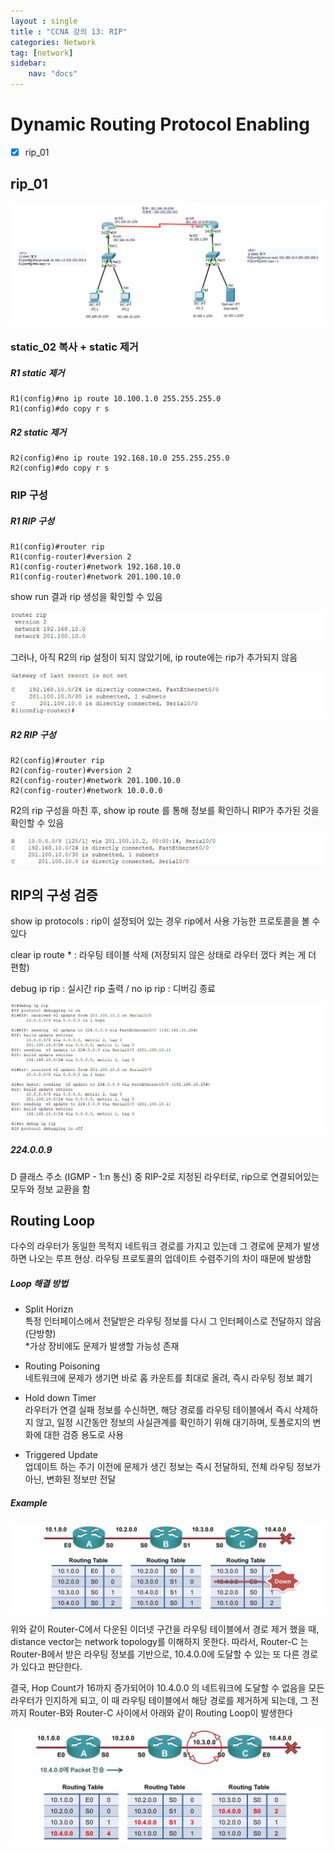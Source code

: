 ```yaml
---
layout : single
title : "CCNA 강의 13: RIP"
categories: Network
tag: [network]
sidebar:
    nav: "docs"
---
```


# Dynamic Routing Protocol Enabling

-  [x] rip_01

## rip_01

<img src = "/images/network/packet_1/26.png">


### static_02 복사 + static 제거

##### R1 static 제거

```
R1(config)#no ip route 10.100.1.0 255.255.255.0
R1(config)#do copy r s
```

##### R2 static 제거

```
R2(config)#no ip route 192.168.10.0 255.255.255.0
R2(config)#do copy r s
```

### RIP 구성

##### R1 RIP 구성

```
R1(config)#router rip
R1(config-router)#version 2
R1(config-router)#network 192.168.10.0
R1(config-router)#network 201.100.10.0
```

show run 결과 rip 생성을 확인할 수 있음

<img src = "/images/network/packet_1/27.png">

그러나, 아직 R2의 rip 설정이 되지 않았기에, ip route에는 rip가 추가되지 않음

<img src = "/images/network/packet_1/28.png">

##### R2 RIP 구성

```
R2(config)#router rip
R2(config-router)#version 2
R2(config-router)#network 201.100.10.0
R2(config-router)#network 10.0.0.0
```

R2의 rip 구성을 마친 후, show ip route 를 통해 정보를 확인하니 RIP가 추가된 것을 확인할 수 있음

<img src = "/images/network/packet_1/29.png">

## RIP의 구성 검증

show ip protocols : rip이 설정되어 있는 경우 rip에서 사용 가능한 프로토콜을 볼 수 있다

clear ip route * : 라우팅 테이블 삭제 (저장되지 않은 상태로 라우터 껐다 켜는 게 더 편함)

debug ip rip : 실시간 rip 출력 / no ip rip : 디버깅 종료


<img src = "/images/network/packet_1/30.png">

##### 224.0.0.9

D 클래스 주소 (IGMP - 1:n 통신) 중 RIP-2로 지정된 라우터로, rip으로 연결되어있는 모두와 정보 교환을 함

## Routing Loop

다수의 라우터가 동일한 목적지 네트워크 경로를 가지고 있는데 그 경로에 문제가 발생하면 나오는 루프 현상. 라우팅 프로토콜의 업데이트 수렴주기의 차이 때문에 발생함

##### Loop 해결 방법

- Split Horizn<br>특정 인터페이스에서 전달받은 라우팅 정보를 다시 그 인터페이스로 전달하지 않음 (단방향)<br>\*가상 장비에도 문제가 발생할 가능성 존재

- Routing Poisoning<br>네트워크에 문제가 생기면 바로 홉 카운트를 최대로 올려, 즉시 라우팅 정보 폐기

- Hold down Timer<br>라우터가 연결 실패 정보를 수신하면, 해당 경로를 라우팅 테이블에서 즉시 삭제하지 않고, 일정 시간동안 정보의 사실관계를 확인하기 위해 대기하며, 토폴로지의 변화에 대한 검증 용도로 사용

- Triggered Update<br>업데이트 하는 주기 이전에 문제가 생긴 정보는 즉시 전달하되, 전체 라우팅 정보가 아닌, 변화된 정보만 전달

##### Example

<img src = "/images/network/packet_1/4.jpg">

위와 같이 Router-C에서 다운된 이더넷 구간을 라우팅 테이블에서 경로 제거 했을 때, distance vector는 network topology를 이해하지 못한다. 따라서, Router-C 는 Router-B에서 받은 라우팅 정보를 기반으로, 10.4.0.0에 도달할 수 있는 또 다른 경로가 있다고 판단한다. <br>

결국, Hop Count가 16까지 증가되어야 10.4.0.0 의 네트워크에 도달할 수 없음을 모든 라우터가 인지하게 되고, 이 때 라우팅 테이블에서 해당 경로를 제거하게 되는데, 그 전까지 Router-B와 Router-C 사이에서 아래와 같이 Routing Loop이 발생한다

<img src = "/images/network/packet_1/5.jpg">